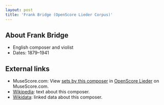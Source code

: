 ```yaml
---
layout: post
title: 'Frank Bridge (OpenScore Lieder Corpus)'
---
```


## About Frank Bridge

- English composer and violist
- Dates: 1879–1941

## External links

- MuseScore.com: View [sets by this composer] in [OpenScore Lieder] on MuseScore.com.
- [Wikipedia]: text about this composer.
- [Wikidata]: linked data about this composer.

[Wikipedia]: https://en.wikipedia.org/wiki/Frank_Bridge
[Wikidata]: https://www.wikidata.org/wiki/Q366636
[sets by this composer]: https://musescore.com/openscore-lieder-corpus/sets?order=title&text=Bridge,+Frank
[OpenScore Lieder]: https://musescore.com/openscore-lieder-corpus

